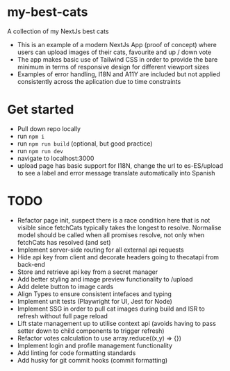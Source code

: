 # my-best-cats
 A collection of my NextJs best cats

 - This is an example of a modern NextJs App (proof of concept) where users can upload images of their cats, favourite and up / down vote
 - The app makes basic use of Tailwind CSS in order to provide the bare minimum in terms of responsive design for different viewport sizes
 - Examples of error handling, I18N and A11Y are included but not applied consistently across the aplication due to time constraints

# Get started

- Pull down repo locally
- run `npm i`
- run `npm run build` (optional, but good practice)
- run `npm run dev`
- navigate to localhost:3000
- upload page has basic support for I18N, change the url to es-ES/upload to see a label and error message translate automatically into Spanish

# TODO

- Refactor page init, suspect there is a race condition here that is not visible since fetchCats typically takes the longest to resolve. Normalise model should be called when all promises resolve, not only when fetchCats has resolved (and set)
- Implement server-side routing for all external api requests
- Hide api key from client and decorate headers going to thecatapi from back-end
- Store and retrieve api key from a secret manager
- Add better styling and image preview functionality to /upload
- Add delete button to image cards
- Align Types to ensure consistent intefaces and typing
- Implement unit tests (Playwright for UI, Jest for Node)
- Implement SSG in order to pull cat images during build and ISR to refresh without full page reload
- Lift state management up to utilise context api (avoids having to pass setter down to child components to trigger refresh)
- Refactor votes calculation to use array.reduce((x,y) => {})
- Implement login and profile management functionality
- Add linting for code formatting standards
- Add husky for git commit hooks (commit formatting)